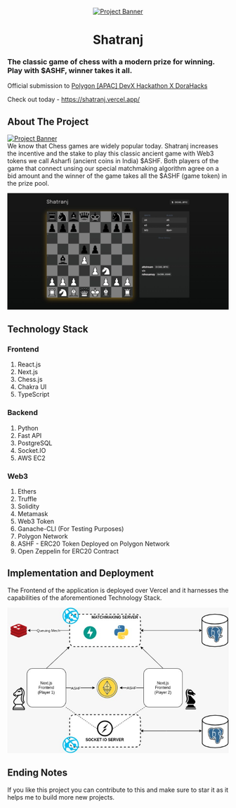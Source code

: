 <!-- PROJECT Intro -->
<br />
<div align="center">
  <a href="https://shatranj.vercel.app/" target="_blank">
    <img src="https://user-images.githubusercontent.com/117591000/200420159-37693d63-e389-49a5-80a7-ef51aa098f77.png" alt="Project Banner" height="100">
  </a>
    <h1>Shatranj</h1>
</div>

### The classic game of chess with a modern prize for winning. Play with $ASHF, winner takes it all.
Official submission  to [Polygon [APAC] DevX Hackathon X DoraHacks](https://dorahacks.io/hackathon/polygondevx) 

Check out today - https://shatranj.vercel.app/

<!-- ABOUT THE PROJECT -->

## About The Project

<a href="" target="_blank">
    <img src="https://user-images.githubusercontent.com/117591000/200420939-30216222-1e39-4567-9cd3-db6d28e98597.png" alt="Project Banner">
</a>
<br>
We know that Chess games are widely popular today. Shatranj increases the incentive and the stake to play this classic ancient game with Web3 tokens we call Asharfi (ancient coins in India) $ASHF. Both players of the game that connect unsing our special matchmaking algorithm agree on a bid amount and the winner of the game takes all the $ASHF (game token) in the prize pool.



![Header](./shatranj-frontend/repository-assets/Shatranj-2.jpeg)





## Technology Stack
### Frontend
1. React.js
2. Next.js
3. Chess.js
4. Chakra UI
5. TypeScript

### Backend
1. Python
2. Fast API
3. PostgreSQL
4. Socket.IO
5. AWS EC2

### Web3
1. Ethers
2. Truffle
3. Solidity
4. Metamask
5. Web3 Token
6. Ganache-CLI (For Testing Purposes)
7. Polygon Network
8. ASHF - ERC20 Token Deployed on Polygon Network
9. Open Zeppelin for ERC20 Contract

## Implementation and Deployment
The Frontend of the application is deployed over Vercel and it harnesses the capabilities of the aforementioned Technology Stack.

![System Architecture](./shatranj-frontend/repository-assets/system-architecture.jpeg)




## Ending Notes
If you like this project you can contribute to this and make sure to star it as it helps me to build more new projects.